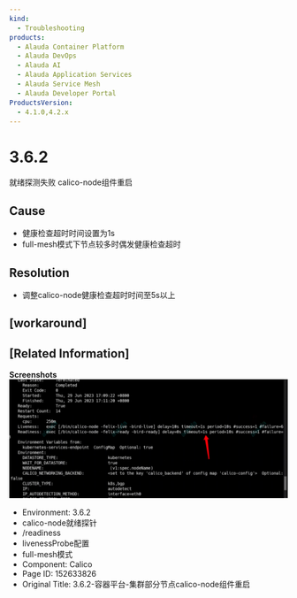 ```yaml
---
kind:
  - Troubleshooting
products:
  - Alauda Container Platform
  - Alauda DevOps
  - Alauda AI
  - Alauda Application Services
  - Alauda Service Mesh
  - Alauda Developer Portal
ProductsVersion:
  - 4.1.0,4.2.x
---
```

<!-- A type of document that involves encountering a fault, diagnosing it, performing root cause analysis, and providing solutions. -->

# 3.6.2

就绪探测失败 calico-node组件重启

## Cause
- 健康检查超时时间设置为1s
- full-mesh模式下节点较多时偶发健康检查超时

## Resolution
- 调整calico-node健康检查超时时间至5s以上

## [workaround]

## [Related Information]
**Screenshots**
![](assets/3-6-2-rong-qi-ping-tai-ji-qun-bu-fen-jie-dian-calico-nodezu-jian-zhong-qi/image2023-6-30_16-59-7.png)
- Environment: 3.6.2
- calico-node就绪探针
- /readiness
- livenessProbe配置
- full-mesh模式
- Component: Calico
- Page ID: 152633826
- Original Title: 3.6.2-容器平台-集群部分节点calico-node组件重启
